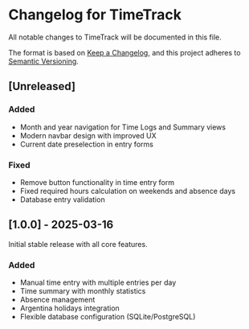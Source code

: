 # Changelog for TimeTrack

All notable changes to TimeTrack will be documented in this file.

The format is based on [Keep a Changelog](https://keepachangelog.com/en/1.0.0/),
and this project adheres to [Semantic Versioning](https://semver.org/spec/v2.0.0.html).

## [Unreleased]

### Added
- Month and year navigation for Time Logs and Summary views
- Modern navbar design with improved UX
- Current date preselection in entry forms

### Fixed
- Remove button functionality in time entry form
- Fixed required hours calculation on weekends and absence days
- Database entry validation

## [1.0.0] - 2025-03-16
Initial stable release with all core features.

### Added
- Manual time entry with multiple entries per day
- Time summary with monthly statistics
- Absence management
- Argentina holidays integration
- Flexible database configuration (SQLite/PostgreSQL)
